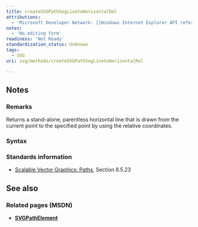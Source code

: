 ```yaml
---
title: createSVGPathSegLinetoHorizontalRel
attributions:
  - 'Microsoft Developer Network: [[Windows Internet Explorer API reference](http://msdn.microsoft.com/en-us/library/ie/hh828809%28v=vs.85%29.aspx) Article]'
notes:
  - 'No editing form'
readiness: 'Not Ready'
standardization_status: Unknown
tags:
  - SVG
uri: svg/methods/createSVGPathSegLinetoHorizontalRel

---
```

## Notes

### Remarks

Returns a stand-alone, parentless horizontal line that is drawn from the current point to the specified point by using the relative coordinates.

### Syntax

### Standards information

-   [Scalable Vector Graphics: Paths](http://go.microsoft.com/fwlink/p/?linkid=204736), Section 8.5.23

## See also

### Related pages (MSDN)

-   [**SVGPathElement**](/svg/elements/path)
